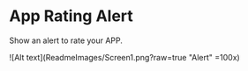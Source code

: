 # App Rating Alert
Show an alert to rate your APP.

![Alt text](ReadmeImages/Screen1.png?raw=true "Alert" =100x)



